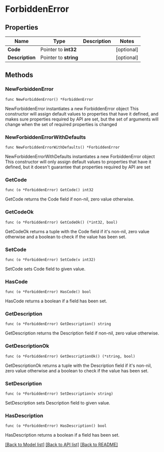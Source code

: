 # ForbiddenError

## Properties

Name | Type | Description | Notes
------------ | ------------- | ------------- | -------------
**Code** | Pointer to **int32** |  | [optional] 
**Description** | Pointer to **string** |  | [optional] 

## Methods

### NewForbiddenError

`func NewForbiddenError() *ForbiddenError`

NewForbiddenError instantiates a new ForbiddenError object
This constructor will assign default values to properties that have it defined,
and makes sure properties required by API are set, but the set of arguments
will change when the set of required properties is changed

### NewForbiddenErrorWithDefaults

`func NewForbiddenErrorWithDefaults() *ForbiddenError`

NewForbiddenErrorWithDefaults instantiates a new ForbiddenError object
This constructor will only assign default values to properties that have it defined,
but it doesn't guarantee that properties required by API are set

### GetCode

`func (o *ForbiddenError) GetCode() int32`

GetCode returns the Code field if non-nil, zero value otherwise.

### GetCodeOk

`func (o *ForbiddenError) GetCodeOk() (*int32, bool)`

GetCodeOk returns a tuple with the Code field if it's non-nil, zero value otherwise
and a boolean to check if the value has been set.

### SetCode

`func (o *ForbiddenError) SetCode(v int32)`

SetCode sets Code field to given value.

### HasCode

`func (o *ForbiddenError) HasCode() bool`

HasCode returns a boolean if a field has been set.

### GetDescription

`func (o *ForbiddenError) GetDescription() string`

GetDescription returns the Description field if non-nil, zero value otherwise.

### GetDescriptionOk

`func (o *ForbiddenError) GetDescriptionOk() (*string, bool)`

GetDescriptionOk returns a tuple with the Description field if it's non-nil, zero value otherwise
and a boolean to check if the value has been set.

### SetDescription

`func (o *ForbiddenError) SetDescription(v string)`

SetDescription sets Description field to given value.

### HasDescription

`func (o *ForbiddenError) HasDescription() bool`

HasDescription returns a boolean if a field has been set.


[[Back to Model list]](../README.md#documentation-for-models) [[Back to API list]](../README.md#documentation-for-api-endpoints) [[Back to README]](../README.md)


